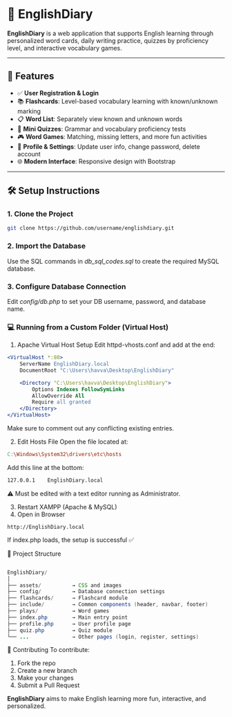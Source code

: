 

# 📝 EnglishDiary

**EnglishDiary** is a web application that supports English learning through personalized word cards, daily writing practice, quizzes by proficiency level, and interactive vocabulary games.

---

## 🚀 Features

- ✅ **User Registration & Login**
- 📚 **Flashcards**: Level-based vocabulary learning with known/unknown marking
- 📋 **Word List**: Separately view known and unknown words
- 🧠 **Mini Quizzes**: Grammar and vocabulary proficiency tests
- 🎮 **Word Games**: Matching, missing letters, and more fun activities
- 👤 **Profile & Settings**: Update user info, change password, delete account
- 🌐 **Modern Interface**: Responsive design with Bootstrap

---

## 🛠️ Setup Instructions

### 1. Clone the Project
```bash
git clone https://github.com/username/englishdiary.git
```

### 2. Import the Database
Use the SQL commands in *db_sql_codes.sql* to create the required MySQL database.

### 3. Configure Database Connection
Edit *config/db.php* to set your DB username, password, and database name.

### 💻 Running from a Custom Folder (Virtual Host)
1. Apache Virtual Host Setup
Edit httpd-vhosts.conf and add at the end:


```apache
<VirtualHost *:80>
    ServerName EnglishDiary.local
    DocumentRoot "C:\Users\havva\Desktop\EnglishDiary"

    <Directory "C:\Users\havva\Desktop\EnglishDiary">
        Options Indexes FollowSymLinks
        AllowOverride All
        Require all granted
    </Directory>
</VirtualHost>
```
Make sure to comment out any conflicting existing entries.

2. Edit Hosts File
Open the file located at:

```makefile
C:\Windows\System32\drivers\etc\hosts
```

Add this line at the bottom:

```bash
127.0.0.1    EnglishDiary.local
```
⚠️ Must be edited with a text editor running as Administrator.

3. Restart XAMPP (Apache & MySQL)
4. Open in Browser
```arduino
http://EnglishDiary.local
```
If index.php loads, the setup is successful ✅

📁 Project Structure
```java

EnglishDiary/
│
├── assets/          → CSS and images
├── config/          → Database connection settings
├── flashcards/      → Flashcard module
├── include/         → Common components (header, navbar, footer)
├── plays/           → Word games
├── index.php        → Main entry point
├── profile.php      → User profile page
├── quiz.php         → Quiz module
└── ...              → Other pages (login, register, settings)
```

🤝 Contributing
To contribute:

1) Fork the repo
2) Create a new branch
3) Make your changes
4) Submit a Pull Request

**EnglishDiary** aims to make English learning more fun, interactive, and personalized.
